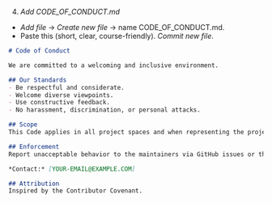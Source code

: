 4) *Add CODE_OF_CONDUCT.md*
- *Add file* → *Create new file* → name CODE_OF_CONDUCT.md.  
- Paste this (short, clear, course-friendly). *Commit new file*.

```markdown
# Code of Conduct

We are committed to a welcoming and inclusive environment.

## Our Standards
- Be respectful and considerate.
- Welcome diverse viewpoints.
- Use constructive feedback.
- No harassment, discrimination, or personal attacks.

## Scope
This Code applies in all project spaces and when representing the project.

## Enforcement
Report unacceptable behavior to the maintainers via GitHub issues or the contact listed below. The maintainers will review and take appropriate action (including warnings or removal from participation).

*Contact:* [YOUR-EMAIL@EXAMPLE.COM]

## Attribution
Inspired by the Contributor Covenant.
